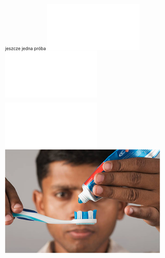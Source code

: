 jeszcze jedna próba
![obraz](./images/skier.pdf)    
![dokumencik](./images/skier.pdf)

![i coś tam](./images/info.pdf)  
![aa](./images/apply.jpg)  

